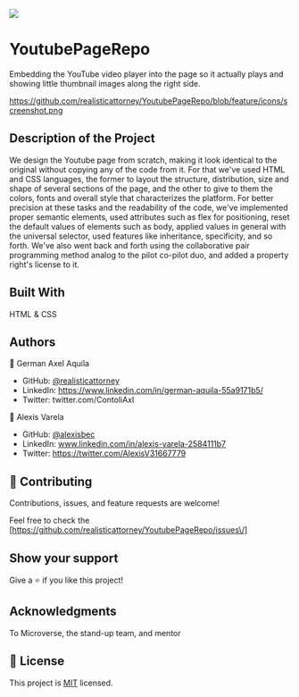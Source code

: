 
![](https://img.shields.io/badge/Microverse-blueviolet)

# YoutubePageRepo

Embedding the YouTube video player into the page so it actually plays and showing little thumbnail images along the right side. 

https://github.com/realisticattorney/YoutubePageRepo/blob/feature/icons/screenshot.png

## Description of the Project

We design the Youtube page from scratch, making it look identical to the original without copying any of the code from it. For that we've used HTML and CSS languages, the former to layout the structure, distribution, size and shape of several sections of the page, and the other to give to them the colors, fonts and overall style that characterizes the platform. For better precision at these tasks and the readability of the code, we've implemented proper semantic elements, used attributes such as flex for positioning, reset the default values of elements such as body, applied values in general with the universal selector, used features like inheritance, specificity, and so forth. We've also went back and forth using the collaborative pair programming method analog to the pilot co-pilot duo, and added a property right's license to it. 

## Built With

HTML & CSS


## Authors

👤 German Axel Aquila

- GitHub: [@realisticattorney](https://github.com/realisticattorney)
- LinkedIn: https://www.linkedin.com/in/german-aquila-55a9171b5/
- Twitter: twitter.com/ContoliAxl


👤 Alexis Varela

- GitHub: [@alexisbec](hhttps://github.com/alexisbec)
- LinkedIn: www.linkedin.com/in/alexis-varela-2584111b7
- Twitter: https://twitter.com/AlexisV31667779


## 🤝 Contributing

Contributions, issues, and feature requests are welcome!

Feel free to check the [https://github.com/realisticattorney/YoutubePageRepo/issues\/]

## Show your support

Give a ⭐️ if you like this project!

## Acknowledgments

To Microverse, the stand-up team, and mentor

## 📝 License

This project is [MIT](https://github.com/realisticattorney/YoutubePageRepo/blob/feature/The%20MIT%20License.txt) licensed.
